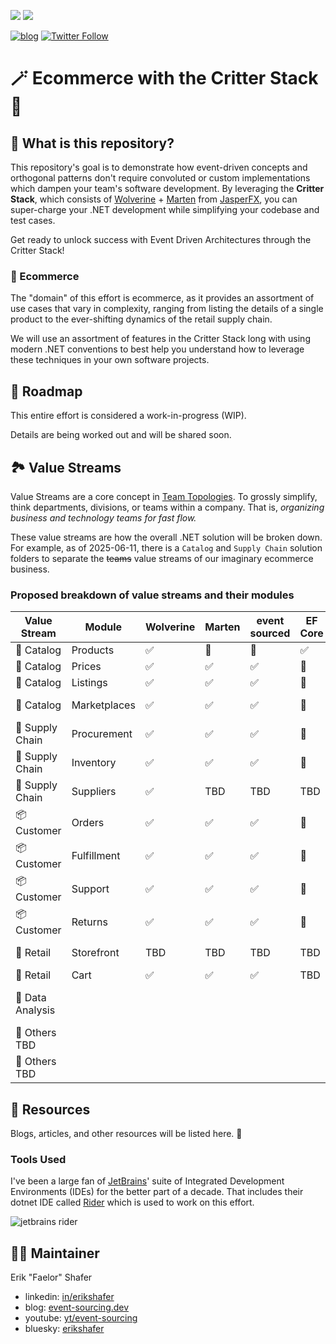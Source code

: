[<img src="https://img.shields.io/badge/LinkedIn-0077B5?style=for-the-badge&logo=linkedin&logoColor=white" />](https://www.linkedin.com/in/erikshafer/) [<img src="https://img.shields.io/badge/YouTube-FF0000?style=for-the-badge&logo=youtube&logoColor=white" />](https://www.youtube.com/@event-sourcing)

[![blog](https://img.shields.io/badge/blog-event--sourcing.dev-blue)](https://www.event-sourcing.dev/) [![Twitter Follow](https://img.shields.io/twitter/url?label=reach%20me%20%40Faelor&style=social&url=https%3A%2F%2Ftwitter.com%2Ffaelor)](https://twitter.com/faelor)


# 🪄 Ecommerce with the Critter Stack 🛒


## 🤔 What is this repository? <a id='1.0'></a>

This repository's goal is to demonstrate how event-driven concepts and orthogonal patterns don't require convoluted or custom implementations which dampen your team's software development. By leveraging the __Critter Stack__, which consists of [Wolverine](https://wolverinefx.io/) + [Marten](https://martendb.io/) from [JasperFX](https://jasperfx.net/), you can super-charge your .NET development while simplifying your codebase and test cases.

Get ready to unlock success with Event Driven Architectures through the Critter Stack!

### 🛒 Ecommerce <a id='1.1'></a>

The "domain" of this effort is ecommerce, as it provides an assortment of use cases that vary in complexity, ranging from listing the details of a single product to the ever-shifting dynamics of the retail supply chain. 

We will use an assortment of features in the Critter Stack long with using modern .NET conventions to best help you understand how to leverage these techniques in your own software projects.


## 🚧 Roadmap <a id='2.0'></a>

This entire effort is considered a work-in-progress (WIP).

Details are being worked out and will be shared soon.


## 🏞️ Value Streams <a id='3.0'></a>

Value Streams are a core concept in [Team Topologies](https://teamtopologies.com/). To grossly simplify, think departments, divisions, or teams within a company.  That is, *organizing business and technology teams for fast flow.*

These value streams are how the overall .NET solution will be broken down. For example, as of 2025-06-11, there is a `Catalog` and `Supply Chain` solution folders to separate the ~~teams~~ value streams of our imaginary ecommerce business.

### Proposed breakdown of value streams and their modules <a id='3.1'></a>

| Value Stream     | Module       | Wolverine | Marten | event sourced | EF Core | RabbitMQ | Kafka | Misc.               |
|------------------|--------------|-----------|--------|---------------|---------|----------|-------|---------------------|
| 📝 Catalog       | Products     | ✅         | 🔴     | 🔴            | ✅       | TBD      | TBD   | AKA items           |
| 📝 Catalog       | Prices       | ✅         | ✅      | ✅             | 🔴      | TBD      | TBD   |                     |
| 📝 Catalog       | Listings     | ✅         | ✅      | ✅             | 🔴      | TBD      | TBD   |                     |
| 📝 Catalog       | Marketplaces | ✅         | ✅      | ✅             | 🔴      | TBD      | TBD   | AKA channels        |
| 🚚 Supply Chain  | Procurement  | ✅         | ✅      | ✅             | 🔴      | TBD      | TBD   |                     |
| 🚚 Supply Chain  | Inventory    | ✅         | ✅      | ✅             | 🔴      | TBD      | TBD   |                     |
| 🚚 Supply Chain  | Suppliers    | ✅         | TBD    | TBD           | TBD     | TBD      | TBD   | AKA vendors         |
| 📦 Customer      | Orders       | ✅         | ✅      | ✅             | 🔴      | TBD      | TBD   |                     |
| 📦 Customer      | Fulfillment  | ✅         | ✅      | ✅             | 🔴      | TBD      | TBD   |                     |
| 📦 Customer      | Support      | ✅         | ✅      | ✅             | 🔴      | TBD      | TBD   |                     |
| 📦 Customer      | Returns      | ✅         | ✅      | ✅             | 🔴      | TBD      | TBD   |                     |
| 🏪 Retail        | Storefront   | TBD       | TBD    | TBD           | TBD     | TBD      | TBD   | Blazor frontend?    |
| 🏪 Retail        | Cart         | ✅         | ✅      | ✅             | TBD     | TBD      | TBD   |                     |
| 🔬 Data Analysis |              |           |        |               |         |          |       | AI, or something 🔥 |
| 💭 Others TBD    |              |           |        |               |         |          |       |                     |
| 💭 Others TBD    |              |           |        |               |         |          |       |                     |


## 🏫 Resources <a id='9.0'></a>

Blogs, articles, and other resources will be listed here. 🚧

### Tools Used <a id='9.1'></a>

I've been a large fan of [JetBrains](https://www.jetbrains.com/)' suite of Integrated Development Environments (IDEs) for the better part of a decade. That includes their dotnet IDE called [Rider](https://www.jetbrains.com/rider/) which is used to work on this effort.

<img src="https://img.shields.io/badge/Rider-000000?style=for-the-badge&logo=Rider&logoColor=white" alt="jetbrains rider">


## 👷‍♂️ Maintainer <a id='10.0'></a>

Erik "Faelor" Shafer

- linkedin: [in/erikshafer](https://www.linkedin.com/in/erikshafer/)
- blog: [event-sourcing.dev](https://www.event-sourcing.dev)
- youtube: [yt/event-sourcing](https://www.youtube.com/@event-sourcing)
- bluesky: [erikshafer](https://bsky.app/profile/erikshafer.bsky.social)
